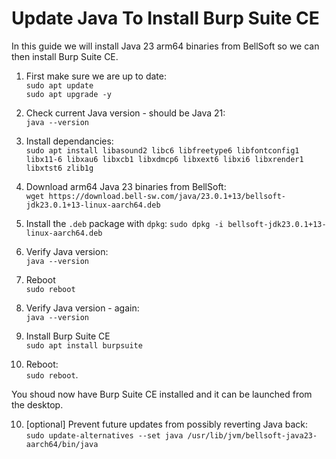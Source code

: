 
# Update Java To Install Burp Suite CE

In this guide we will install Java 23 arm64 binaries from BellSoft so we can then install Burp Suite CE.

1. First make sure we are up to date:  
`sudo apt update`   
`sudo apt upgrade -y`  

2. Check current Java version - should be Java 21:  
`java --version`  

3. Install dependancies:  
`sudo apt install libasound2 libc6 libfreetype6 libfontconfig1 libx11-6 libxau6 libxcb1 libxdmcp6 libxext6 libxi6 libxrender1 libxtst6 zlib1g`  

4. Download arm64 Java 23 binaries from BellSoft:  
`wget https://download.bell-sw.com/java/23.0.1+13/bellsoft-jdk23.0.1+13-linux-aarch64.deb`

5. Install the `.deb` package with `dpkg`:
`sudo dpkg -i bellsoft-jdk23.0.1+13-linux-aarch64.deb`  

6. Verify Java version:  
`java --version`  

5. Reboot  
`sudo reboot`  

7. Verify Java version - again:  
`java --version`  

8. Install Burp Suite CE  
`sudo apt install burpsuite`

9. Reboot:  
`sudo reboot`.  

You shoud now have Burp Suite CE installed and it can be launched from the desktop.

10. [optional] Prevent future updates from possibly reverting Java back:  
`sudo update-alternatives --set java /usr/lib/jvm/bellsoft-java23-aarch64/bin/java`  


